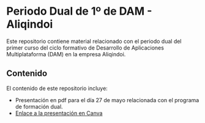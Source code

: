 # Periodo Dual de 1º de DAM - Aliqindoi

Este repositorio contiene material relacionado con el periodo dual del primer curso del ciclo formativo de Desarrollo de Aplicaciones Multiplataforma (DAM) en la empresa Aliqindoi.

## Contenido

El contenido de este repositorio incluye:

- Presentación en pdf para el día 27 de mayo relacionada con el programa de formación dual.
- [Enlace a la presentación en Canva](https://www.canva.com/design/DAGEvEyp-Wg/2KA8_JZNipQ_kRaCwgsoMA/view?utm_content=DAGEvEyp-Wg&utm_campaign=designshare&utm_medium=link&utm_source=editor)

